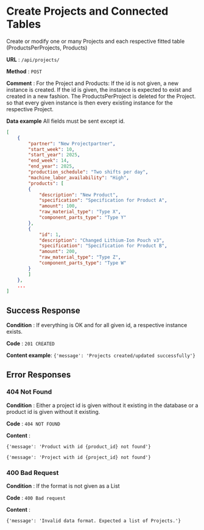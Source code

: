 # Create Projects and Connected Tables

Create or modify one or many Projects and each respective fitted table (ProductsPerProjects, Products)

**URL** : `/api/projects/`

**Method** : `POST`

**Comment** : For the Project and Products: If the id is not given, a new instance is created. If the id is given, the instance is expected to exist and created in a new fashion. The ProductsPerProject is deleted for the Project. so that every given instance is then every existing instance for the respective Project.

**Data example** All fields must be sent except id.

```json
[
    {
        "partner": "New Projectpartner",
        "start_week": 10,
        "start_year": 2025,
        "end_week": 14,
        "end_year": 2025,
        "production_schedule": "Two shifts per day",
        "machine_labor_availability": "High",
        "products": [
        {
            "description": "New Product",
            "specification": "Specification for Product A",
            "amount": 100,
            "raw_material_type": "Type X",
            "component_parts_type": "Type Y"
        },
        {
            "id": 1,
            "description": "Changed Lithium-Ion Pouch v3",
            "specification": "Specification for Product B",
            "amount": 200,
            "raw_material_type": "Type Z",
            "component_parts_type": "Type W"
        }
        ]
    },
    ...
]
```

## Success Response

**Condition** : If everything is OK and for all given id, a respective instance exists.

**Code** : `201 CREATED`

**Content example**: `{'message': 'Projects created/updated successfully'}`

## Error Responses

### 404 Not Found

**Condition** : Either a project id is given without it existing in the database or a product id is given without it existing.

**Code** : `404 NOT FOUND`

**Content** : 

`{'message': 'Product with id {product_id} not found'}`

`{'message': 'Project with id {project_id} not found'}`

### 400 Bad Request

**Condition** : If the format is not given as a List

**Code** : `400 Bad request`

**Content** : 

`{'message': 'Invalid data format. Expected a list of Projects.'}`

